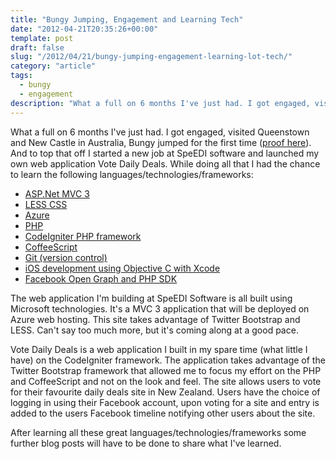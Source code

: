 ```yaml
---
title: "Bungy Jumping, Engagement and Learning Tech"
date: "2012-04-21T20:35:26+00:00"
template: post
draft: false
slug: "/2012/04/21/bungy-jumping-engagement-learning-lot-tech/"
category: "article"
tags:
  - bungy
  - engagement
description: "What a full on 6 months I've just had. I got engaged, visited Queenstown and New Castle in Australia, Bungy jumped for the first time. And to top that off I started a new job at SpeEDI software and launched my own web application Vote Daily Deals."
---
```


What a full on 6 months I've just had. I got engaged, visited Queenstown and New Castle in Australia, Bungy jumped for the first time ([proof here](http://youtu.be/HwxAynPoEjM)). And to top that off I started a new job at SpeEDI software and launched my own web application Vote Daily Deals. While doing all that I had the chance to learn the following languages/technologies/frameworks:

- [ASP.Net MVC 3](http://www.asp.net/mvc/mvc3)
- [LESS CSS](http://lesscss.org/)
- [Azure](http://www.windowsazure.com/en-us/)
- [PHP](http://www.php.net/)
- [CodeIgniter PHP framework](http://codeigniter.com/)
- [CoffeeScript](http://coffeescript.org/)
- [Git (version control)](http://git-scm.com/)
- [iOS development using Objective C with Xcode](https://developer.apple.com/devcenter/ios/index.action)
- [Facebook Open Graph and PHP SDK](http://developers.facebook.com)

The web application I'm building at SpeEDI Software is all built using Microsoft technologies. It's a MVC 3 application that will be deployed on Azure web hosting. This site takes advantage of Twitter Bootstrap and LESS. Can't say too much more, but it's coming along at a good pace.

Vote Daily Deals is a web application I built in my spare time (what little I have) on the CodeIgniter framework. The application takes advantage of the Twitter Bootstrap framework that allowed me to focus my effort on the PHP and CoffeeScript and not on the look and feel. The site allows users to vote for their favourite daily deals site in New Zealand. Users have the choice of logging in using their Facebook account, upon voting for a site and entry is added to the users Facebook timeline notifying other users about the site.

After learning all these great languages/technologies/frameworks some further blog posts will have to be done to share what I've learned.
